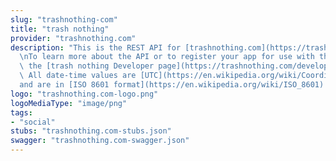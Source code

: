 ```yaml
---
slug: "trashnothing-com"
title: "trash nothing"
provider: "trashnothing.com"
description: "This is the REST API for [trashnothing.com](https://trashnothing.com).\n\
  \nTo learn more about the API or to register your app for use with the API\nvisit\
  \ the [trash nothing Developer page](https://trashnothing.com/developer).\n\nNOTE:\
  \ All date-time values are [UTC](https://en.wikipedia.org/wiki/Coordinated_Universal_Time)\n\
  and are in [ISO 8601 format](https://en.wikipedia.org/wiki/ISO_8601) (eg. 2019-02-03T01:23:53).\n"
logo: "trashnothing.com-logo.png"
logoMediaType: "image/png"
tags:
- "social"
stubs: "trashnothing.com-stubs.json"
swagger: "trashnothing.com-swagger.json"
---
```

